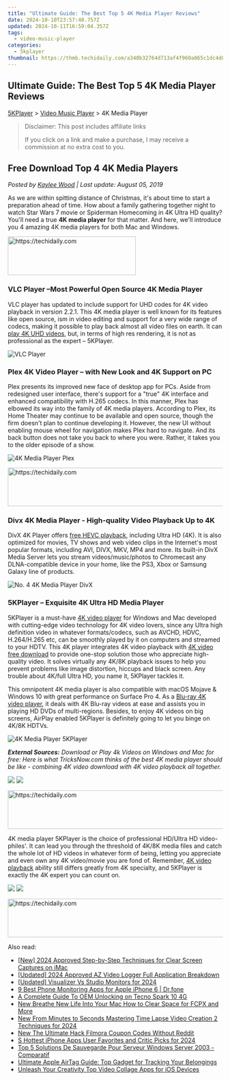 ```yaml
---
title: "Ultimate Guide: The Best Top 5 4K Media Player Reviews"
date: 2024-10-10T23:57:48.757Z
updated: 2024-10-11T16:59:04.357Z
tags:
  - video-music-player
categories:
  - 5kplayer
thumbnail: https://thmb.techidaily.com/a340b32764d713af4f960a065c1dc4d886b3bb5db9f5a34232b56c8f050ef2ce.jpg
---
```


## Ultimate Guide: The Best Top 5 4K Media Player Reviews

[5KPlayer](https://tools.techidaily.com/5kplayer/products/) \> [Video Music Player](https://tools.techidaily.com/5kplayer/video-music-player/) \> 4K Media Player

>  Disclaimer: This post includes affiliate links
>
>  If you click on a link and make a purchase, I may receive a commission at no extra cost to you.
>

## Free Download Top 4 4K Media Players

 _Posted by [Kaylee Wood](https://www.quora.com/profile/Amanda-Hu-21) | Last update: August 05, 2019_

As we are within spitting distance of Christmas, it's about time to start a preparation ahead of time. How about a family gathering together night to watch Star Wars 7 movie or Spiderman Homecoming in 4K Ultra HD quality? You'll need a true **4K media player** for that matter. And here, we'll introduce you 4 amazing 4K media players for both Mac and Windows. 

<!-- affiliate ads begin -->
<a href="https://aligracehair.sjv.io/c/5597632/2135370/19272" target="_top" id="2135370">
  <img src="//a.impactradius-go.com/display-ad/19272-2135370" border="0" alt="https://techidaily.com" width="300" height="90"/>
</a>
<img height="0" width="0" src="https://aligracehair.sjv.io/i/5597632/2135370/19272" style="position:absolute;visibility:hidden;" border="0" />
<!-- affiliate ads end -->

### VLC Player –Most Powerful Open Source 4K Media Player

VLC player has updated to include support for UHD codes for 4K video playback in version 2.2.1\. This 4K media player is well known for its features like open source, ism in video editing and support for a very wide range of codecs, making it possible to play back almost all video files on earth. It can [play 4K UHD videos](https://tools.techidaily.com/5kplayer/video-music-player/), but, in terms of high res rendering, it is not as professional as the expert – 5KPlayer.

![VLC Player](https://www.5kplayer.com/video-music-player/img/vlc-8k-player.jpg) 

### Plex 4K Video Player – with New Look and 4K Support on PC

Plex presents its improved new face of desktop app for PCs. Aside from redesigned user interface, there's support for a "true" 4K interface and enhanced compatibility with H.265 codecs. In this manner, Plex has elbowed its way into the family of 4K media players. According to Plex, its Home Theater may continue to be available and open source, though the firm doesn't plan to continue developing it. However, the new UI without enabling mouse wheel for navigation makes Plex hard to navigate. And its back button does not take you back to where you were. Rather, it takes you to the older episode of a show. 

![4K Media Player Plex](https://www.5kplayer.com/video-music-player/img/5kp-plex-media-player-zjy.jpg) 

<!-- affiliate ads begin -->
<a href="https://appsumo.8odi.net/c/5597632/2151873/7443" target="_top" id="2151873">
  <img src="//a.impactradius-go.com/display-ad/7443-2151873" border="0" alt="https://techidaily.com" width="728" height="90"/>
</a>
<img height="0" width="0" src="https://appsumo.8odi.net/i/5597632/2151873/7443" style="position:absolute;visibility:hidden;" border="0" />
<!-- affiliate ads end -->

### Divx 4K Media Player - High-quality Video Playback Up to 4K

DivX 4K Player offers [free HEVC playback](https://tools.techidaily.com/5kplayer/video-music-player/), including Ultra HD (4K). It is also optimized for movies, TV shows and web video clips in the Internet's most popular formats, including AVI, DIVX, MKV, MP4 and more. Its built-in DivX Media Server lets you stream videos/music/photos to Chromecast any DLNA-compatible device in your home, like the PS3, Xbox or Samsung Galaxy line of products. 

![No. 4 4K Media Player DivX](https://www.5kplayer.com/video-music-player/img/divx-windows7.jpg) 

### 5KPlayer – Exquisite 4K Ultra HD Media Player

5KPlayer is a must-have [4K video player](https://tools.techidaily.com/5kplayer/video-music-player/) for Windows and Mac developed with cutting-edge video technology for 4K video lovers, since any Ultra high definition video in whatever formats/codecs, such as AVCHD, HDVC, H.264/H.265 etc, can be smoothly played by it on computers and streamed to your HDTV. This 4K player integrates 4K video playback with [4K video free download](https://tools.techidaily.com/5kplayer/youtube-download/) to provide one-stop solution those who appreciate high-quality video. It solves virtually any 4K/8K playback issues to help you prevent problems like image distortion, hiccups and black screen. Any trouble about 4K/full Ultra HD, you name it, 5KPlayer tackles it. 

This omnipotent 4K media player is also compatible with macOS Mojave & Windows 10 with great performance on Surface Pro 4\. As a [Blu-ray 4K video player](https://tools.techidaily.com/5kplayer/video-music-player/), it deals with 4K Blu-ray videos at ease and assists you in playing HD DVDs of multi-regions. Besides, to enjoy 4K videos on big screens, AirPlay enabled 5KPlayer is definitely going to let you binge on 4K/8K HDTVs. 

![4K Media Player 5KPlayer](https://www.5kplayer.com/video-music-player/img/play-8k-movies-on-mac.jpg) 

_**External Sources:**_ 
_Download or Play 4k Videos on Windows and Mac for free: Here is what TricksNow.com thinks of the best 4K media player should be like - combining 4K video download with 4K video playback all together._

[![](https://www.5kplayer.com/video-music-player/../button/freedownwhitewin.png)](https://tools.techidaily.com/5kplayer/products/) [![](https://www.5kplayer.com/video-music-player/../button/freedownbackmac.png)](https://tools.techidaily.com/5kplayer/products/) 

<!-- affiliate ads begin -->
<a href="https://ephamedtechinc.pxf.io/c/5597632/2137225/26400" target="_top" id="2137225">
  <img src="//a.impactradius-go.com/display-ad/26400-2137225" border="0" alt="https://techidaily.com" width="728" height="90"/>
</a>
<img height="0" width="0" src="https://ephamedtechinc.pxf.io/i/5597632/2137225/26400" style="position:absolute;visibility:hidden;" border="0" />
<!-- affiliate ads end -->

4K media player 5KPlayer is the choice of professional HD/Ultra HD video-philes'. It can lead you through the threshold of 4K/8K media files and catch the whole lot of HD videos in whatever form of being, letting you appreciate and even own any 4K video/movie you are fond of. Remember, [4K video playback](https://tools.techidaily.com/5kplayer/video-music-player/) ability still differs greatly from 4K specialty, and 5KPlayer is exactly the 4K expert you can count on. 

[![](https://www.5kplayer.com/video-music-player/../button/freedownwhitewin.png)](https://tools.techidaily.com/5kplayer/products/) [![](https://www.5kplayer.com/video-music-player/../button/freedownbackmac.png)](https://tools.techidaily.com/5kplayer/products/)

<!-- affiliate ads begin -->
<a href="https://appsumo.8odi.net/c/5597632/2100538/7443" target="_top" id="2100538">
  <img src="//a.impactradius-go.com/display-ad/7443-2100538" border="0" alt="https://techidaily.com" width="728" height="90"/>
</a>
<img height="0" width="0" src="https://appsumo.8odi.net/i/5597632/2100538/7443" style="position:absolute;visibility:hidden;" border="0" />
<!-- affiliate ads end -->

<ins class="adsbygoogle"
     style="display:block"
     data-ad-format="autorelaxed"
     data-ad-client="ca-pub-7571918770474297"
     data-ad-slot="1223367746"></ins>

<ins class="adsbygoogle"
     style="display:block"
     data-ad-client="ca-pub-7571918770474297"
     data-ad-slot="8358498916"
     data-ad-format="auto"
     data-full-width-responsive="true"></ins>

<span class="atpl-alsoreadstyle">Also read:</span>
<div><ul>
<li><a href="https://digital-screen-recording.techidaily.com/new-2024-approved-step-by-step-techniques-for-clear-screen-captures-on-imac/"><u>[New] 2024 Approved Step-by-Step Techniques for Clear Screen Captures on iMac</u></a></li>
<li><a href="https://on-screen-recording.techidaily.com/updated-2024-approved-az-video-logger-full-application-breakdown/"><u>[Updated] 2024 Approved AZ Video Logger Full Application Breakdown</u></a></li>
<li><a href="https://screen-sharing-recording.techidaily.com/updated-visualizer-vs-studio-monitors-for-2024/"><u>[Updated] Visualizer Vs Studio Monitors for 2024</u></a></li>
<li><a href="https://ios-location-track.techidaily.com/9-best-phone-monitoring-apps-for-apple-iphone-6-drfone-by-drfone-virtual-ios/"><u>9 Best Phone Monitoring Apps for Apple iPhone 6 | Dr.fone</u></a></li>
<li><a href="https://unlock-android.techidaily.com/a-complete-guide-to-oem-unlocking-on-tecno-spark-10-4g-by-drfone-android/"><u>A Complete Guide To OEM Unlocking on Tecno Spark 10 4G</u></a></li>
<li><a href="https://video-creation-software.techidaily.com/new-breathe-new-life-into-your-mac-how-to-clear-space-for-fcpx-and-more/"><u>New Breathe New Life Into Your Mac How to Clear Space for FCPX and More</u></a></li>
<li><a href="https://video-creation-software.techidaily.com/new-from-minutes-to-seconds-mastering-time-lapse-video-creation-2-techniques-for-2024/"><u>New From Minutes to Seconds Mastering Time Lapse Video Creation 2 Techniques for 2024</u></a></li>
<li><a href="https://video-creation-software.techidaily.com/new-the-ultimate-hack-filmora-coupon-codes-without-reddit/"><u>New The Ultimate Hack Filmora Coupon Codes Without Reddit</u></a></li>
<li><a href="https://video-creation-software.techidaily.com/s-hottest-iphone-apps-user-favorites-and-critic-picks-for-2024/"><u>S Hottest iPhone Apps User Favorites and Critic Picks for 2024</u></a></li>
<li><a href="https://discover-deluxe.techidaily.com/top-5-solutions-de-sauvegarde-pour-serveur-windows-server-2003-comparatif/"><u>Top 5 Solutions De Sauvegarde Pour Serveur Windows Server 2003 - Comparatif</u></a></li>
<li><a href="https://buynow-tips.techidaily.com/ultimate-apple-airtag-guide-top-gadget-for-tracking-your-belongings/"><u>Ultimate Apple AirTag Guide: Top Gadget for Tracking Your Belongings</u></a></li>
<li><a href="https://video-creation-software.techidaily.com/unleash-your-creativity-top-video-collage-apps-for-ios-devices/"><u>Unleash Your Creativity Top Video Collage Apps for iOS Devices</u></a></li>
</ul></div>

